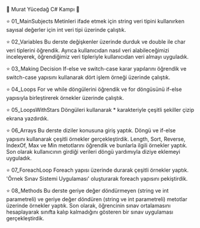 🌺 Murat Yücedağ C# Kampı 🌺

⭐ 01_MainSubjects
Metinleri ifade etmek için string veri tipini kullanırken sayısal değerler için int veri tipi üzerinde çalıştık.

⭐ 02_Variables
Bu derste değişkenler üzerinde durduk ve double ile char veri tiplerini öğrendik. Ayrıca kullanıcıdan nasıl veri alabileceğimizi inceleyerek, öğrendiğimiz veri tipleriyle kullanıcıdan
veri almayı uyguladık.

⭐ 03_Making Decision
If-else ve switch-case karar yapılarını öğrendik ve switch-case yapısını kullanarak dört işlem örneği üzerinde çalıştık.

⭐ 04_Loops
For ve while döngülerini öğrendik ve for döngüsünü if-else yapısıyla birleştirerek örnekler üzerinde çalıştık.

⭐ 05_LoopsWithStars
Döngüleri kullanarak * karakteriyle çeşitli şekiller çizip ekrana yazdırdık.

⭐ 06_Arrays
Bu derste diziler konusuna giriş yaptık. Döngü ve if-else yapısını kullanarak çeşitli örnekler gerçekleştirdik. Length, Sort, Reverse, IndexOf, Max ve Min metotlarını öğrendik ve bunlarla ilgili örnekler yaptık. Son olarak kullanıcının girdiği verileri döngü yardımıyla diziye eklemeyi uyguladık.

⭐ 07_ForeachLoop
Foreach yapısı üzerinde durarak çeşitli örnekler yaptık. 'Örnek Sınav Sistemi Uygulaması' oluşturarak foreach yapısını pekiştirdik.

⭐ 08_Methods
Bu derste geriye değer döndürmeyen (string ve int parametreli) ve geriye değer döndüren (string ve int parametreli) metotlar üzerinde örnekler yaptık. Son olarak, öğrencinin sınav ortalamasını hesaplayarak sınıfta kalıp kalmadığını gösteren bir sınav uygulaması gerçekleştirdik.
